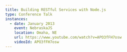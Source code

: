 ```yaml
---
title: Building RESTful Services with Node.js
type: Conference Talk
instances:
  - date: January 2013
    event: NebraskaJS
    location: Omaha, NE
    url: https://www.youtube.com/watch?v=APO3fFH7osw
    videoId: APO3fFH7osw
---
```

